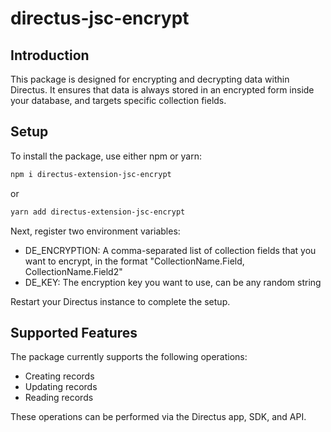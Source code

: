 # directus-jsc-encrypt

## Introduction

This package is designed for encrypting and decrypting data within Directus. It ensures that data is always stored in an encrypted form inside your database, and targets specific collection fields.

## Setup

To install the package, use either npm or yarn:

```sh
npm i directus-extension-jsc-encrypt
```

or

```sh
yarn add directus-extension-jsc-encrypt
```

Next, register two environment variables:

- DE_ENCRYPTION: A comma-separated list of collection fields that you want to encrypt, in the format "CollectionName.Field, CollectionName.Field2"
- DE_KEY: The encryption key you want to use, can be any random string

Restart your Directus instance to complete the setup.

## Supported Features

The package currently supports the following operations:

- Creating records
- Updating records
- Reading records

These operations can be performed via the Directus app, SDK, and API.
